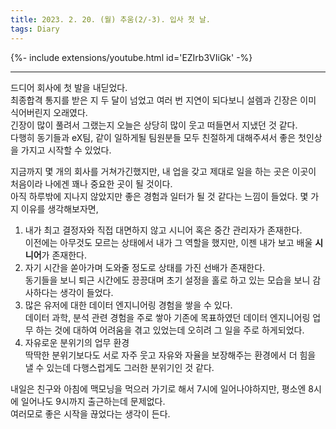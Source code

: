 ```yaml
---
title: 2023. 2. 20. (월) 추움(2/-3). 입사 첫 날.
tags: Diary
---
```


<!--more-->

{%- include extensions/youtube.html id='EZIrb3VIiGk' -%}

---

드디어 회사에 첫 발을 내딛었다. \
최종합격 통지를 받은 지 두 달이 넘었고 여러 번 지연이 되다보니 설렘과 긴장은 이미 식어버린지 오래였다. \
긴장이 많이 풀려서 그랬는지 오늘은 상당히 많이 웃고 떠들면서 지냈던 것 같다. \
다행히 동기들과 eX팀, 같이 일하게될 팀원분들 모두 친절하게 대해주셔서 좋은 첫인상을 가지고 시작할 수 있었다.

지금까지 몇 개의 회사를 거쳐가긴했지만, 내 업을 갖고 제대로 일을 하는 곳은 이곳이 처음이라 나에겐 꽤나 중요한 곳이 될 것이다. \
아직 하루밖에 지나지 않았지만 좋은 경험과 일터가 될 것 같다는 느낌이 들었다. 몇 가지 이유를 생각해보자면,

1. 내가 최고 결정자와 직접 대면하지 않고 시니어 혹은 중간 관리자가 존재한다. \
   이전에는 아무것도 모르는 상태에서 내가 그 역할을 했지만, 이젠 내가 보고 배울 **시니어**가 존재한다.
2. 자기 시간을 쏟아가며 도와줄 정도로 상태를 가진 선배가 존재한다. \
   동기들을 보니 퇴근 시간에도 끙끙대며 초기 설정을 홀로 하고 있는 모습을 보니 감사하다는 생각이 들었다.
3. 많은 유저에 대한 데이터 엔지니어링 경험을 쌓을 수 있다. \
   데이터 과학, 분석 관련 경험을 주로 쌓아 기존에 목표하였던 데이터 엔지니어링 업무 하는 것에 대하여 어려움을 겪고 있었는데 오히려 그 일을 주로 하게되었다.
4. 자유로운 분위기의 업무 환경 \
   딱딱한 분위기보다도 서로 자주 웃고 자유와 자율을 보장해주는 환경에서 더 힘을 낼 수 있는데 다행스럽게도 그러한 분위기인 것 같다.

내일은 친구와 아침에 맥모닝을 먹으러 가기로 해서 7시에 일어나야하지만, 평소엔 8시에 일어나도 9시까지 출근하는데 문제없다. \
여러모로 좋은 시작을 끊었다는 생각이 든다.